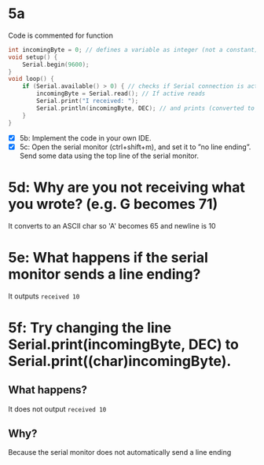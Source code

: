 # 5a
Code is commented for function
```cpp
int incomingByte = 0; // defines a variable as integer (not a constant)
void setup() {
	Serial.begin(9600);
}
void loop() {
	if (Serial.available() > 0) { // checks if Serial connection is active
		incomingByte = Serial.read(); // If active reads
		Serial.print("I received: ");
		Serial.println(incomingByte, DEC); // and prints (converted to decimal)
	}
}
```
- [x] 5b: Implement the code in your own IDE.
- [x] 5c: Open the serial monitor (ctrl+shift+m), and set it to ”no line ending”. Send some data using the top line of the serial monitor.
# 5d: Why are you not receiving what you wrote? (e.g. G becomes 71)
It converts to an ASCII char so 'A' becomes 65 and newline is 10
# 5e: What happens if the serial monitor sends a line ending?
It outputs `received 10`
# 5f: Try changing the line Serial.print(incomingByte, DEC) to Serial.print((char)incomingByte). 
## What happens? 
It does not output `received 10`
## Why?
Because the serial monitor does not automatically send a line ending

